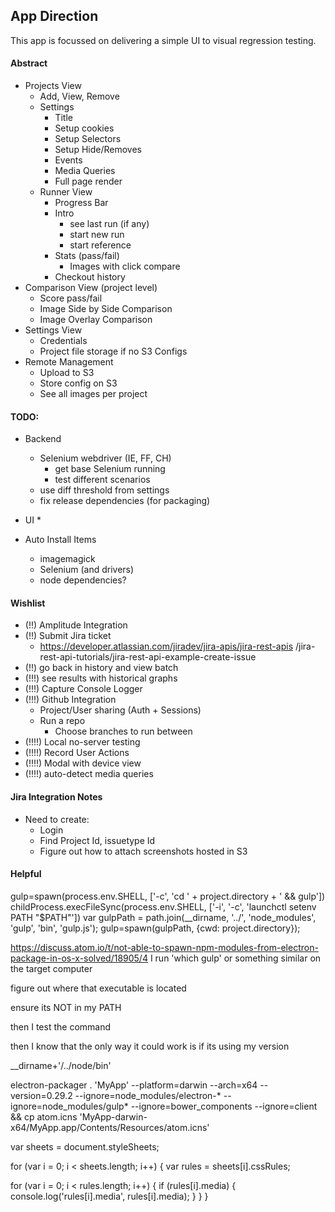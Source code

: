 ## App Direction

This app is focussed on delivering a simple UI to visual regression testing.

#### Abstract

  * Projects View
    * Add, View, Remove
    * Settings
      * Title
      * Setup cookies
      * Setup Selectors
      * Setup Hide/Removes
      * Events
      * Media Queries
      * Full page render
    * Runner View
      * Progress Bar
      * Intro
        * see last run (if any)
        * start new run
        * start reference
      * Stats (pass/fail)
        * Images with click compare
      * Checkout history
  * Comparison View (project level)
    * Score pass/fail
    * Image Side by Side Comparison
    * Image Overlay Comparison
  * Settings View
    * Credentials
    * Project file storage if no S3 Configs
  * Remote Management
    * Upload to S3
    * Store config on S3
    * See all images per project


#### TODO:

  * Backend
    * Selenium webdriver (IE, FF, CH)
      * get base Selenium running
      * test different scenarios
    * use diff threshold from settings
    * fix release dependencies (for packaging)

  * UI
    * 

  * Auto Install Items
    * imagemagick
    * Selenium (and drivers)
    * node dependencies?

#### Wishlist

  * (!!) Amplitude Integration
  * (!!) Submit Jira ticket
    * https://developer.atlassian.com/jiradev/jira-apis/jira-rest-apis
      /jira-rest-api-tutorials/jira-rest-api-example-create-issue
  * (!!) go back in history and view batch
  * (!!!) see results with historical graphs
  * (!!!) Capture Console Logger
  * (!!!) Github Integration
    * Project/User sharing (Auth + Sessions)
    * Run a repo
      * Choose branches to run between
  * (!!!!) Local no-server testing
  * (!!!!) Record User Actions
  * (!!!!) Modal with device view
  * (!!!!) auto-detect media queries

#### Jira Integration Notes

  * Need to create:
    * Login
    * Find Project Id, issuetype Id
    * Figure out how to attach screenshots hosted in S3


#### Helpful

gulp=spawn(process.env.SHELL, ['-c', 'cd ' + project.directory + ' && gulp'])
childProcess.execFileSync(process.env.SHELL, ['-i', '-c', 'launchctl setenv PATH "$PATH"'])
var gulpPath = path.join(__dirname, '../', 'node_modules', 'gulp', 'bin', 'gulp.js');
gulp=spawn(gulpPath, {cwd: project.directory});

https://discuss.atom.io/t/not-able-to-spawn-npm-modules-from-electron-package-in-os-x-solved/18905/4
I run 'which gulp' or something similar on the target computer

figure out where that executable is located

ensure its NOT in my PATH

then I test the command

then I know that the only way it could work is if its using my version

__dirname+'/../node/bin'


electron-packager . 'MyApp' --platform=darwin --arch=x64 --version=0.29.2 --ignore=node_modules/electron-* --ignore=node_modules/gulp* --ignore=bower_components --ignore=client && cp atom.icns 'MyApp-darwin-x64/MyApp.app/Contents/Resources/atom.icns'


var sheets = document.styleSheets;

for (var i = 0; i < sheets.length; i++) {
  var rules = sheets[i].cssRules;

  for (var i = 0; i < rules.length; i++) {
    if (rules[i].media) {
      console.log('rules[i].media', rules[i].media);
    }
  }
}
